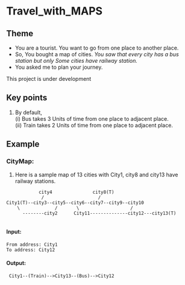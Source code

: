 # Travel_with_MAPS  
## Theme  
* You are a tourist. You want to go from one place to another place.  
* So, You bought a map of cities. _You saw that every city has a bus station but only Some cities have railway station._  
* You asked me to plan your journey.  

This project is under development

## Key points
1) By default,  
(i) Bus takes 3 Units of time from one place to adjacent place.  
(ii) Train takes 2 Units of time from one place to adjacent place.  

## Example  
### CityMap:  
1) Here is a sample map of 13 cities with City1, city8 and city13 have railway stations.  
 ```
             city4               city8(T)
              /                    /
 City1(T)--city3--city5--city6--city7--city9--city10
     \             /       \                   /
       --------city2      City11--------------city12---city13(T)
                 
 ```  
#### Input:  
    From address: City1
    To address: City12
#### Output:
     City1--(Train)-->City13--(Bus)-->City12
